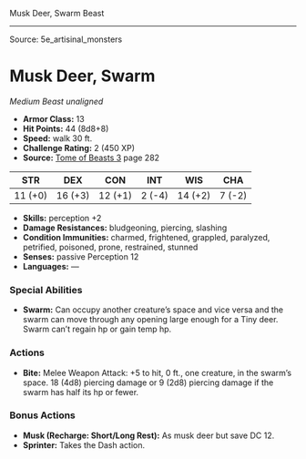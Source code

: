 <MonsterName/>Musk Deer, Swarm</MonsterName>
<CreatureType/>Beast</CreatureType>



---

Source: 5e_artisinal_monsters

# Musk Deer, Swarm

*Medium* *Beast* *unaligned*

- **Armor Class:** 13
- **Hit Points:** 44 (8d8+8)
- **Speed:** walk 30 ft.
- **Challenge Rating:** 2 (450 XP)
- **Source:** [Tome of Beasts 3](https://koboldpress.com/kpstore/product/tome-of-beasts-3-for-5th-edition/) page 282

| STR | DEX | CON | INT | WIS | CHA |
| --- | --- | --- | --- | --- | --- |
| 11 (+0) | 16 (+3) | 12 (+1) | 2 (-4) | 14 (+2) | 7 (-2) |

- **Skills:** perception +2
- **Damage Resistances:** bludgeoning, piercing, slashing
- **Condition Immunities:** charmed, frightened, grappled, paralyzed, petrified, poisoned, prone, restrained, stunned
- **Senses:** passive Perception 12
- **Languages:** —

### Special Abilities

- **Swarm:** Can occupy another creature’s space and vice versa and the swarm can move through any opening large enough for a Tiny deer. Swarm can’t regain hp or gain temp hp.

### Actions

- **Bite:** Melee Weapon Attack: +5 to hit, 0 ft., one creature, in the swarm’s space. 18 (4d8) piercing damage or 9 (2d8) piercing damage if the swarm has half its hp or fewer.

### Bonus Actions

- **Musk (Recharge: Short/Long Rest):** As musk deer but save DC 12.
- **Sprinter:** Takes the Dash action.




